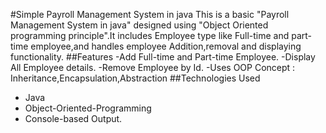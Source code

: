#Simple Payroll Management System in java
This is a basic "Payroll Management System in java" designed using "Object Oriented programming principle".It includes Employee type like Full-time and part-time employee,and handles employee
Addition,removal and displaying functionality.
##Features 
  -Add Full-time and Part-time Employee.
  -Display All Employee details.
  -Remove Employee by Id.
  -Uses OOP Concept : Inheritance,Encapsulation,Abstraction
##Technologies Used 
  - Java
  - Object-Oriented-Programming
  - Console-based Output.
    
